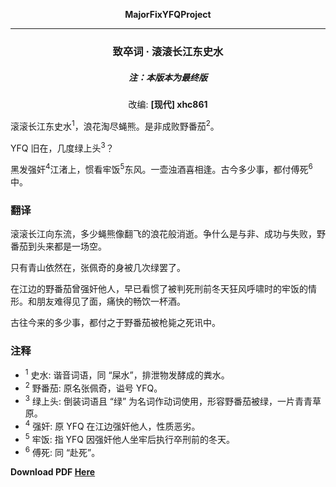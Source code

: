 **<center>MajorFixYFQProject</center>**

---

<h3><center>致卒词 · 滚滚长江东史水</center></h3>
<h5><center>注：本版本为最终版</h5></center>

<center>改编: <b>[现代] xhc861</b></center>

滚滚长江东史水<sup>1</sup>，浪花淘尽蝇熊。是非成败野番茄<sup>2</sup>。

YFQ 旧在，几度绿上头<sup>3</sup>？

黑发强奸<sup>4</sup>江渚上，惯看牢饭<sup>5</sup>东风。一壶浊酒喜相逢。古今多少事，都付傅死<sup>6</sup>中。

### 翻译

滚滚长江向东流，多少蝇熊像翻飞的浪花般消逝。争什么是与非、成功与失败，野番茄到头来都是一场空。

只有青山依然在，张佩奇的身被几次绿罢了。

在江边的野番茄曾强奸他人，早已看惯了被判死刑前冬天狂风呼啸时的牢饭的情形。和朋友难得见了面，痛快的畅饮一杯酒。

古往今来的多少事，都付之于野番茄被枪毙之死讯中。

### 注释

- <sup>1</sup> 史水: 谐音词语，同 “屎水”，排泄物发酵成的粪水。
- <sup>2</sup> 野番茄: 原名张佩奇，谥号 YFQ。
- <sup>3</sup> 绿上头: 倒装词语且 “绿” 为名词作动词使用，形容野番茄被绿，一片青青草原。
- <sup>4</sup> 强奸: 原 YFQ 在江边强奸他人，性质恶劣。
- <sup>5</sup> 牢饭: 指 YFQ 因强奸他人坐牢后执行卒刑前的冬天。
- <sup>6</sup> 傅死: 同 “赴死”。

**Download PDF [Here](https://about.siiway.top/YFQProject/poem/1-致卒词·滚滚长江东史水.pdf ':ignore')**
